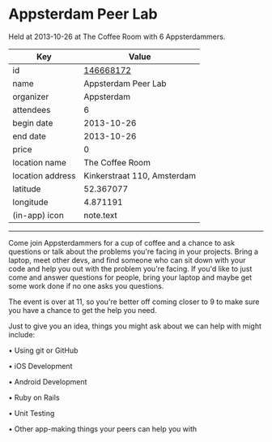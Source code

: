 # Appsterdam Peer Lab
Held at 2013-10-26 at The Coffee Room with 6 Appsterdammers.
        
|Key|Value
|---|---|
|id|[146668172](https://www.meetup.com/appsterdam/events/146668172/)|
|name|Appsterdam Peer Lab|
|organizer|Appsterdam|
|attendees|6|
|begin date|2013-10-26|
|end date|2013-10-26|
|price|0|
|location name|The Coffee Room|
|location address|Kinkerstraat 110, Amsterdam|
|latitude|52.367077|
|longitude|4.871191|
|(in-app) icon|note.text|

---

Come join Appsterdammers for a cup of coffee and a chance to ask questions or talk about the problems you're facing in your projects. Bring a laptop, meet other devs, and find someone who can sit down with your code and help you out with the problem you're facing. If you'd like to just come and answer questions for people, bring your laptop and maybe get some work done if no one asks you questions.

The event is over at 11, so you're better off coming closer to 9 to make sure you have a chance to get the help you need.

Just to give you an idea, things you might ask about we can help with might include:

• Using git or GitHub

• iOS Development

• Android Development

• Ruby on Rails

• Unit Testing

• Other app-making things your peers can help you with


